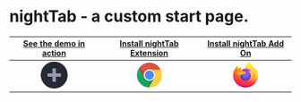# nightTab - a custom start page.

| [See the demo in action](https://orrstudio.github.io/nightTab/) | [Install nightTab Extension](https://chrome.google.com/webstore/detail/nighttab/hdpcadigjkbcpnlcpbcohpafiaefanki) | [Install nightTab Add On](https://addons.mozilla.org/en-GB/firefox/addon/nighttab/) |
|:-------------:|:-------------:|:-------------:|
| [<img src="./icon/icon-128.png" width="48px" height="48px">](https://orrstudio.github.io/nightTab/) | [![Chrome](./icon/chrome-48.png)](https://chrome.google.com/webstore/detail/nighttab/hdpcadigjkbcpnlcpbcohpafiaefanki) | [![Firefox](./icon/firefox-48.png)](https://addons.mozilla.org/en-GB/firefox/addon/nighttab/) |
